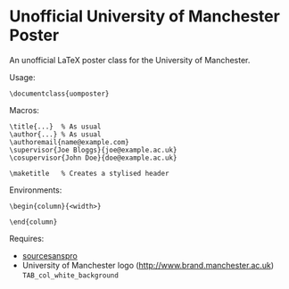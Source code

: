 Unofficial University of Manchester Poster
==========================================

An unofficial LaTeX poster class for the University of Manchester.

Usage:

	\documentclass{uomposter}

Macros:

	\title{...}  % As usual
	\author{...} % As usual
	\authoremail{name@example.com}
	\supervisor{Joe Bloggs}{joe@example.ac.uk}
	\cosupervisor{John Doe}{doe@example.ac.uk}

	\maketitle   % Creates a stylised header

Environments:

	\begin{column}{<width>}

	\end{column}

Requires:

* [sourcesanspro](http://www.ctan.org/tex-archive/fonts/sourcesanspro)
* University of Manchester logo (http://www.brand.manchester.ac.uk) `TAB_col_white_background`
